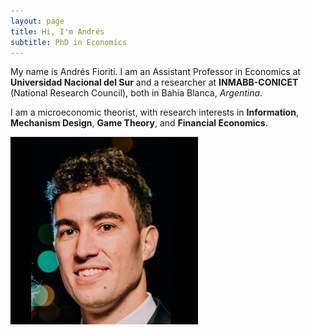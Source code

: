 ```yaml
---
layout: page
title: Hi, I'm Andrés
subtitle: PhD in Economics
---
```


My name is Andrés Fioriti. I am an Assistant Professor in Economics at **Universidad Nacional del Sur** and a researcher at 
**INMABB-CONICET** (National Research Council), both in Bahía Blanca, _Argentina_. 

I am a microeconomic theorist, with research interests in **Information**, **Mechanism Design**, **Game Theory**, and **Financial Economics**.

<img align="left" width="300" height="300" src="/static/img/FotoPaginaFinal.png">
